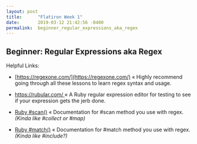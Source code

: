 ```yaml
---
layout: post
title:      "Flatiron Week 1"
date:       2019-03-12 21:42:56 -0400
permalink:  beginner_regular_expressions_aka_regex
---
```


## Beginner: Regular Expressions aka Regex

Helpful Links:

* [https://regexone.com/](https://regexone.com/) « Highly recommend going through all these lessons to learn regex syntax and usage.

* [https://rubular.com/ ](https://rubular.com/ )« A Ruby regular expression editor for testing to see if your expression gets the jerb done.

* [Ruby #scan()](https://ruby-doc.org/core-2.2.0/String.html#method-i-scan) « Documentation for #scan method you use with regex. *(Kinda like #collect or #map)*

* [Ruby #match()](https://ruby-doc.org/core-2.1.4/Regexp.html#method-i-match) « Documentation for #match method you use with regex. *(Kinda like #include?)*
